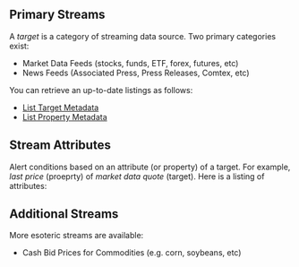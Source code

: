## Primary Streams

A _target_ is a category of streaming data source. Two primary categories exist:

* Market Data Feeds (stocks, funds, ETF, forex, futures, etc)
* News Feeds (Associated Press, Press Releases, Comtex, etc)

You can retrieve an up-to-date listings as follows:

* [List Target Metadata](/content/concepts/alert_operations?id=list-available-targets)
* [List Property Metadata](content/concepts/alert_operations?id=list-available-properties)

## Stream Attributes

Alert conditions based on an attribute (or property) of a target. For example, _last price_ (proeprty) of _market data quote_ (target). Here is a listing of attributes:



## Additional Streams

More esoteric streams are available:

* Cash Bid Prices for Commodities (e.g. corn, soybeans, etc)
